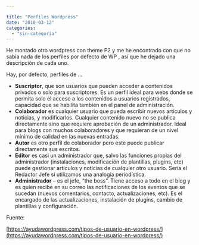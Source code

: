 ```yaml
---

title: "Perfiles Wordpress"
date: "2010-03-12"
categories: 
  - "sin-categoria"
---
```


He montado otro wordpress con theme P2 y me he encontrado con que no sabía nada de los perfiles por defecto de WP , así que he dejado una descripción de cada uno.

Hay, por defecto, perfiles de …

- **Suscriptor**, que son usuarios que pueden acceder a contenidos privados o solo para suscriptores. Es un perfil ideal para webs donde se permita solo el acceso a los contenidos a usuarios registrados, capacidad que se habilita también en el panel de administración.
- **Colaborador** es cualquier usuario que pueda escribir nuevos artículos y noticias, y modificarlos. Cualquier contenido nuevo no se publica directamente sino que requiere aprobación de un administrador. Ideal para blogs con muchos colaboradores y que requieran de un nivel mínimo de calidad en las nuevas entradas.
- **Autor** es otro perfil de colaborador pero este puede publicar directamente sus escritos.
- **Editor** es casi un administrador que, salvo las funciones propias del administrador (instalaciones, modificación de plantillas, plugins, etc) puede gestionar artículos y noticias de cualquier otro usuario. Sería el Redactor Jefe si utilizamos una analogía periodística.
- **Administrador** – es el jefe, “the boss”. Tiene acceso a todo en el blog y es quien recibe en su correo las notificaciones de los eventos que se sucedan (nuevos comentarios, contacto, actualizaciones, etc). Es el encargado de las actualizaciones, instalación de plugins, cambio de plantillas y configuración.

Fuente:

[https://ayudawordpress.com/tipos-de-usuario-en-wordpress/](https://ayudawordpress.com/tipos-de-usuario-en-wordpress/)
